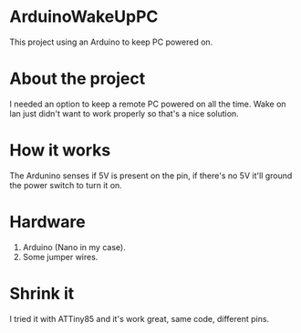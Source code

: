 # ArduinoWakeUpPC
This project using an Arduino to keep PC powered on.

# About the project
I needed an option to keep a remote PC powered on all the time.
Wake on lan just didn't want to work properly so that's a nice solution.

# How it works
The Ardunino senses if 5V is present on the pin, if there's no 5V it'll ground the power switch to turn it on.

# Hardware
1. Arduino (Nano in my case).
2. Some jumper wires.

# Shrink it
I tried it with ATTiny85 and it's work great, same code, different pins.
